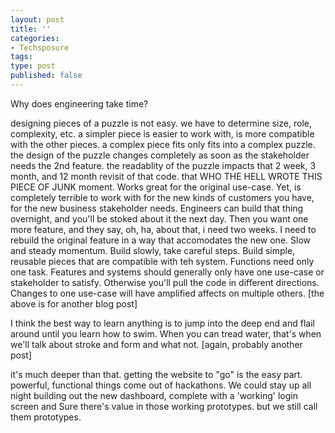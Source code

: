 ```yaml
---
layout: post
title: ''
categories:
- Techsposure
tags:
type: post
published: false
---
```



Why does engineering take time?

  designing pieces of a puzzle is not easy. we have to determine size, role, complexity, etc. a simpler piece is easier to work with, is more compatible with the other pieces. a complex piece fits only fits into a complex puzzle. 
  the design of the puzzle changes completely as soon as the stakeholder needs the 2nd feature.
  the readablity of the puzzle impacts that 2 week, 3 month, and 12 month revisit of that code. 
  that WHO THE HELL WROTE THIS PIECE OF JUNK moment. 
  Works great for the original use-case.
  Yet, is completely terrible to work with for the new kinds of customers you have, for the new business stakeholder needs.
  Engineers can build that thing overnight, and you'll be stoked about it the next day. 
  Then you want one more feature, and they say, oh, ha, about that, i need two weeks. I need to rebuild the original feature in a way that accomodates the new one.
  Slow and steady momentum. Build slowly, take careful steps. Build simple, reusable pieces that are compatible with teh system. Functions need only one task. Features and systems should generally only have one use-case or stakeholder to satisfy.
  Otherwise you'll pull the code in different directions. Changes to one use-case will have amplified affects on multiple others.
  [the above is for another blog post]

  I think the best way to learn anything is to jump into the deep end and flail around until you learn how to swim. 
  When you can tread water, that's when we'll talk about stroke and form and what not.
  [again, probably another post]

it's much deeper than that. getting the website to "go" is the easy part. 
powerful, functional things come out of hackathons. 
We could stay up all night building out the new dashboard, complete with a 'working' login screen and 
Sure there's value in those working prototypes. 
but we still call them prototypes. 

